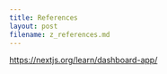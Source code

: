 ```yaml
---
title: References
layout: post
filename: z_references.md
--- 
```


https://nextjs.org/learn/dashboard-app/